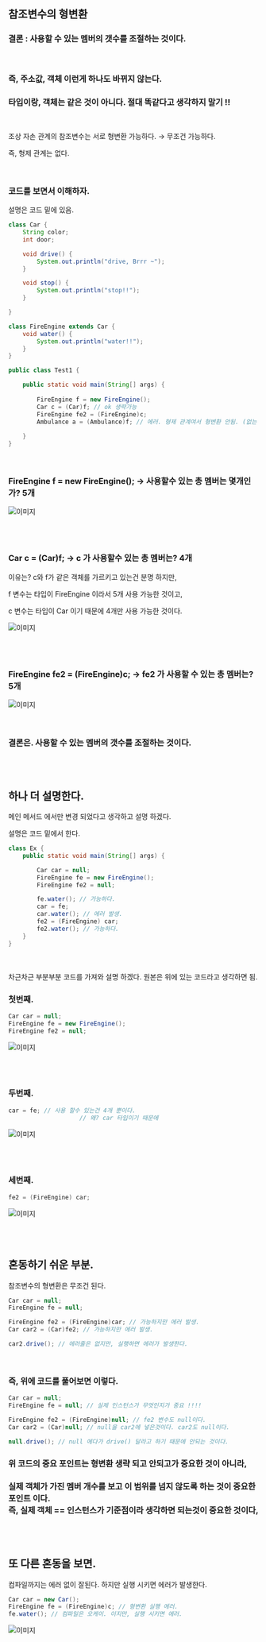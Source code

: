 ## 참조변수의 형변환

### 결론 : 사용할 수 있는 멤버의 갯수를 조절하는 것이다.

<br/>

### 즉, 주소값, 객체 이런게 하나도 바뀌지 않는다. 

### 타입이랑, 객체는 같은 것이 아니다. 절대 똑같다고 생각하지 말기 !!

<br/>

조상 자손 관계의 참조변수는 서로 형변환 가능하다. → 무조건 가능하다.

즉, 형제 관계는 없다.

<br/>

### 코드를 보면서 이해하자.

설명은 코드 밑에 있음.

```java
class Car {
	String color;
	int door;

	void drive() {
		System.out.println("drive, Brrr ~");
	}

	void stop() {
		System.out.println("stop!!");
	}

}

class FireEngine extends Car {
	void water() {
		System.out.println("water!!");
	}
}

public class Test1 {

	public static void main(String[] args) {
		
		FireEngine f = new FireEngine(); 
		Car c = (Car)f; // ok 생략가능
		FireEngine fe2 = (FireEngine)c;
		Ambulance a = (Ambulance)f; // 에러. 형제 관계여서 형변환 안됨. (없는 클래스) 
	
	}
}
```

<br/>

### FireEngine f = new FireEngine(); → 사용할수 있는 총 멤버는 몇개인가? 5개

![이미지](/programming/img/참조형변환1.PNG)


<br/><br/>

### Car c = (Car)f; → c 가 사용할수 있는 총 멤버는? 4개

이유는? c와 f가 같은 객체를 가르키고 있는건 분명 하지만,

f 변수는 타입이 FireEngine 이라서 5개 사용 가능한 것이고,

c 변수는 타입이 Car 이기 때문에 4개만 사용 가능한 것이다.

![이미지](/programming/img/참조형변환2.PNG)


<br/><br/>

### FireEngine fe2 = (FireEngine)c; → fe2 가 사용할 수 있는 총 멤버는? 5개

![이미지](/programming/img/참조형변환3.PNG)


<br/>

### 결론은. 사용할 수 있는 멤버의 갯수를 조절하는 것이다.

<br/><br/>

## 하나 더 설명한다.

메인 메서드 에서만 변경 되었다고 생각하고 설명 하겠다.

설명은 코드 밑에서 한다.

```java
class Ex {
	public static void main(String[] args) {

		Car car = null;
		FireEngine fe = new FireEngine();
		FireEngine fe2 = null;

		fe.water(); // 가능하다.
		car = fe;
		car.water(); // 에러 발생.
		fe2 = (FireEngine) car;
		fe2.water(); // 가능하다.
	}
}
```

<br/><br/>차근차근 부분부분 코드를 가져와 설명 하겠다. 원본은 위에 있는 코드라고 생각하면 됨.

### 첫번째.

```java
Car car = null;
FireEngine fe = new FireEngine();
FireEngine fe2 = null;
```

![이미지](/programming/img/참조형변환4.PNG)

<br/><br/>

### 두번째.

```java
car = fe; // 사용 할수 있는건 4개 뿐이다.
					// 왜? car 타입이기 때문에
```

![이미지](/programming/img/참조형변환5.PNG)

<br/><br/>

### 세번째.

```java
fe2 = (FireEngine) car;
```

![이미지](/programming/img/참조형변환6.PNG)


<br/><br/>


## 혼동하기 쉬운 부분.

참조변수의 형변환은 무조건 된다.

```java
Car car = null;
FireEngine fe = null;

FireEngine fe2 = (FireEngine)car; // 가능하지만 에러 발생.
Car car2 = (Car)fe2; // 가능하지만 에러 발생.

car2.drive(); // 에러줄은 없지만, 실행하면 에러가 발생한다.

```

<br/>

### 즉, 위에 코드를 풀어보면 이렇다.

```java
Car car = null;
FireEngine fe = null; // 실제 인스턴스가 무엇인지가 중요 !!!! 

FireEngine fe2 = (FireEngine)null; // fe2 변수도 null이다.
Car car2 = (Car)null; // null을 car2에 넣은것이다. car2도 null이다.

null.drive(); // null 에다가 drive() 달라고 하기 때문에 안되는 것이다.

```


### 위 코드의 중요 포인트는 형변환 생략 되고 안되고가 중요한 것이 아니라,

### 실제 객체가 가진 멤버 개수를 보고 이 범위를 넘지 않도록 하는 것이 중요한 포인트 이다. <br/>즉, 실제 객체 == 인스턴스가 기준점이라 생각하면 되는것이 중요한 것이다,


<br/><br/>

## 또 다른 혼동을 보면.

컴파일까지는 에러 없이 잘된다. 하지만 실행 시키면 에러가 발생한다.

```java
Car car = new Car();
FireEngine fe = (FireEngine)c; // 형변환 실행 에러. 
fe.water(); // 컴파일은 오케이. 이지만, 실행 시키면 에러.
```

![이미지](/programming/img/참조형변환7.PNG)